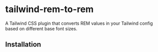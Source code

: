 # tailwind-rem-to-rem

A Tailwind CSS plugin that converts REM values in your Tailwind config based on different base font sizes.

## Installation 